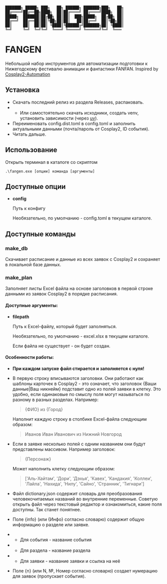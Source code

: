 ~~~
███████╗ █████╗ ███╗   ██╗ ██████╗ ███████╗███╗   ██╗
██╔════╝██╔══██╗████╗  ██║██╔════╝ ██╔════╝████╗  ██║
█████╗  ███████║██╔██╗ ██║██║  ███╗█████╗  ██╔██╗ ██║
██╔══╝  ██╔══██║██║╚██╗██║██║   ██║██╔══╝  ██║╚██╗██║
██║     ██║  ██║██║ ╚████║╚██████╔╝███████╗██║ ╚████║
╚═╝     ╚═╝  ╚═╝╚═╝  ╚═══╝ ╚═════╝ ╚══════╝╚═╝  ╚═══
~~~

# FANGEN

Небольшой набор инструментов для автоматизации подготовки к Нижегодскому фестивалю анимации и фантастики FANFAN.
Inspired by [Cosplay2-Automation](https://github.com/Himura2la/Cosplay2-Automation)

## Установка

* Скачать последний релиз из раздела Releases, распаковать.
* * Или самостоятельно скачать исходники, создать venv, установить зависимости (через [uv](https://docs.astral.sh/uv/)).
* Переименовать config.dist.toml в config.toml и заполнить актуальными данными (почта/пароль от Cosplay2, ID события).
* Читать дальше.

## Использование

Открыть терминал в каталоге со скриптом
~~~
.\fangen.exe [опции] команда [аргументы]
~~~

## Доступные опции

* **config** 
    
    Путь к конфигу
    
    Необязательно, по умолчанию - config.toml в текущем каталоге.

## Доступные команды

### make_db

Скачивает расписание и данные из всех заявок с Cosplay2 и сохраняет в локальной базе данных.

### make_plan

Заполняет листы Excel файла на основе заголовков в первой строке данными из заявок Cosplay2 в порядке расписания.

#### Доступные аргументы:

* **filepath**

    Путь к Excel-файлу, который будет заполняться. 
    
    Необязательно, по умолчанию - excel.xlsx в текущем каталоге. 
    
    Если файла не существует - он будет создан.

#### Особенности работы:

* **При каждом запуске файл стирается и заполняется с нуля!**
* В первую строку вписываются заголовки. Они работают как шаблоны карточек в Cosplay2 - это означает, что заголовок {Ваши данные|Ваш никнейм} подставит одно из полей заявки в клетку. Это удобно, если одинаковые по смыслу поля могут называться по разному в разных разделах.
    Например:

    > {ФИО} из {Город}

    Наполнит каждую строку в столбике Excel-файла следующим образом:

    > Иванов Иван Иванович из Нижний Новгород

* Если в заявке несколько полей с одним названием они будут представлены массивом. Например заголовок:

    > {Персонаж}

    Может наполнить клетку следующим образом:

    > ['Аль-Хайтам', 'Дори', 'Дэхья', 'Кавех', 'Кандакия', 'Коллеи', 'Лайла', 'Нахида', 'Нилу', 'Сайно', 'Странник', 'Тигнари']

* Файл dictionary.json содержит словарь для преобразования человекочитаемых названий во внутренние переменные. Советую открыть файл через текстовый редактор и ознакомиться, какие поля доступны. Так станет понятнее.
* Поле {info} (или {Инфо} согласно словарю) содержит общую информацию о разделе или заявке.
* * Для события - название события
* * Для раздела - название раздела
* * Для заявки - название заявки и ссылка на неё
* Поле {n} (или N, №, Номер согласно словарю) создает нумерацию для заявок (пропускает события).